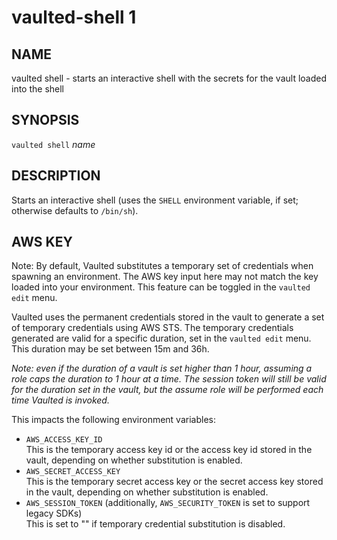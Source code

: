 vaulted-shell 1
===============

NAME
----

vaulted shell - starts an interactive shell with the secrets for the vault loaded into the shell

SYNOPSIS
--------

`vaulted shell` *name*

DESCRIPTION
-----------

Starts an interactive shell (uses the `SHELL` environment variable, if set;
otherwise defaults to `/bin/sh`).

AWS KEY
-------

Note: By default, Vaulted substitutes a temporary set of credentials when spawning an environment.
The AWS key input here may not match the key loaded into your environment. This feature can be toggled in the
`vaulted edit` menu.

Vaulted uses the permanent credentials stored in the vault to generate a set of temporary credentials using AWS STS.
The temporary credentials generated are valid for a specific duration, set in the `vaulted edit` menu. This duration
may be set between 15m and 36h.

*Note: even if the duration of a vault is set higher than 1 hour, assuming a
role caps the duration to 1 hour at a time. The session token will still be
valid for the duration set in the vault, but the assume role will be performed
each time Vaulted is invoked.*

This impacts the following environment variables:

 * `AWS_ACCESS_KEY_ID`  
   This is the temporary access key id or the access key id stored in the vault,
   depending on whether substitution is enabled.
 * `AWS_SECRET_ACCESS_KEY`  
   This is the temporary secret access key or the secret access key stored in the vault,
   depending on whether substitution is enabled.
 * `AWS_SESSION_TOKEN` (additionally, `AWS_SECURITY_TOKEN` is set to support legacy SDKs)  
   This is set to "" if temporary credential substitution is disabled.
